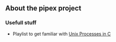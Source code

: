 ## About the pipex project

### Usefull stuff
- Playlist to get familiar with [Unix Processes in C](https://youtube.com/playlist?list=PLfqABt5AS4FkW5mOn2Tn9ZZLLDwA3kZUY&si=iyDYLxQotEdMbpUW)
